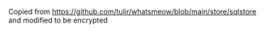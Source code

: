 Copied from https://github.com/tulir/whatsmeow/blob/main/store/sqlstore and modified to be encrypted
